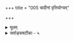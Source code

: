 +++
title = "005 चादीनां वृत्तियोग्यम्"

+++
<details><summary>मूलम्</summary>

चादीनां वृत्तियोग्यं यदुत पदविदोऽसत्त्वमद्रव्यमाहुर्नैतावत्तन्मृषात्वं गमयति न च तद्बाधकं किंचिदस्ति ।  
तात्पर्यं चान्यदत्र स्फुटविदितमतस्तत्र सत्त्वेतरत्वादन्यः कश्चिन्नञर्थः परमिह निपुणैर्द्योतकत्वादि चिन्त्यम् ॥ ५ ॥
</details>

<details><summary>सर्वाङ्कषटीका - ५</summary>

अद्रव्याणां मिथ्यात्वं पाणिन्याचार्यसंमतमित्याशङ्कां समाधत्ते - चादीनामित्यादि । यदुत - यदपि च **चादीनाम्** = 'च' इत्यादीनामव्ययानाम् **वृत्तियोग्यम्** = वाच्यार्थम्, **वृत्तिः** = शक्तिः, **तद्योग्यः** = तद्बोध्यः अर्थः, अद्रव्यम् **असत्त्वम्=असद्रूपम्** = मिथ्यारूपम् पदविदः पाणिन्यादिवैय्याकरणाः आहुः इति, **एतावत्** = एतावन्मात्रम् **तत्मृषात्वम्** = चाद्यर्थानां मिथ्यात्वम् न **गमयति** = न बोधयति । **तद्बाधकम्** = तेषां सत्यत्वे बाधकं वा किञ्चित् न **चास्ति** = नैवास्ति । प्रत्युत - **अत्र** = एतद्विषये **अन्यत्** = अन्यरूपम् मृषात्वाभाव एव तात्पर्यं **च** =तेषां तात्पर्यमपि स्फुटविदितम् । अतः **तत्र** = पाणिनिसूत्रे **सत्त्वेतरत्वादिः** =असत्त्वादिः **अन्यः** =कश्चित् नञर्थः विवक्षितः । ननु भोः ! चाद्यव्ययानां द्योतकत्वमेव, न वाचकत्वमिति कथनात् तेषां अद्रव्याणां पदार्थत्वस्यैवाभावात् मिथ्यात्वं स्वतः सिद्धमिति चेत्, तत्राह - परम् - किन्तु **इह** =ः चाद्यर्थविषये **द्योतकत्वादि** = चादयः द्योतका वा, वाचका वा इत्यादिकं तु **निपुणैः** = शब्दप्रमाणनिपुणैः **चिन्त्यम्** = परीक्षणीयम् । चादयः वाचका वा द्योतका वा इत्यन्योऽयं विचारः, चाद्यर्थः मिथ्या, उत सत्यः ? इत्यन्यो विचारः । उभयोस्सांकर्यं तु नास्त्येव ॥ 

अत्रायं विचारसारः - 'चादयोऽसत्त्वे' (पा. सू. 1-4-57) इति भगवान् पाणिनिः । **असत्त्वे** = असदर्थे चादयः अव्ययास्सन्तीत्यर्थः । 'अद्रव्यवाचकाः' इति वक्तव्ये 'असत्त्वे' इति कथितम् । असत्त्वं सद्रूपा- भावः, अतश्च अद्रव्यं सर्वं **असद्रूपम्** = मिथ्या इत्यर्थः सिद्ध इति अद्रव्यवर्गः नास्त्येवेति पूर्वपक्ष्याशयः । सिद्धान्तस्तु 'द्रव्यासुव्यवसायेषु सत्त्वम्' इति कोशात् सत्त्वपदं द्रव्यवाचकम् । तद्भिन्नवाचकमित्यभिप्रायेण 

366. 

695 

[जैनबौद्धसंमतगुणपदार्थविमर्शः ] 

आहुर्द्रव्येषु धर्मान् कतिचन गुणपर्यायवैषम्यभिन्नान् 

पर्यायाणां गुणत्वे स्थितवति सहजागन्तुतामात्रमेतत् । मिथ्याभूतान् विकारान् अभिदधति परे सत्यरूपान् स्वभावान् 



तान् एकद्र्यादिरूपान्; अभिदधतु कथं निर्गुणानां क्षणानाम् ॥6॥ 

'अद्रव्यवाचिनः चादिशब्दाः' इत्यर्थे ' चादयोऽसत्त्वे' इति सूत्रं प्रणीतम् । 'लिङ्गसंख्याद्यन्वययोग्यं द्रव्यम्' इति परिभाषा । लिङ्गाद्यन्वयायोग्यमद्रव्यम् । चाद्यर्थभूतस्तु समुच्चयादिः न लिङ्गसंख्यान्वययोग्यः । चादीनामर्थ एतादृशः, न द्रव्यरूप इत्येतावन्मात्रमत्र पाणिनेस्तात्पर्यम्, न चाद्यर्थानां मिथ्यात्वे । पदानि चतुर्विधानि द्रव्यादिवाचकानि । अव्ययानि तु न तादृशार्थवाचकानीत्येतावन्मात्रेणासत्त्वपदं प्रयुक्तम्, न तु तेषां मिथ्यात्वतात्पर्येण । अव्ययं परित्यज्य समुच्चयपदप्रयोगे तु तदा तस्यैव लिङ्गाद्यन्वयः आरोपरूपो भवत्येव, 'कृदभिहितो भावः द्रव्यवत्प्रकाशते' इतिवत् । अतोऽत्र पदशास्त्रे एतादृशविचारस्य न प्रसक्तिः ॥ 

अन्विष्यन्ति कियच्छिद्रं बतैते ब्रह्मराक्षसाः । अन्विष्येयुर्यदि ब्रह्म तदा स्याज्जन्म सार्थकम् ॥ जगन्मिथ्यात्वविषये वक्तव्यं गदितं पुरा । पिष्टस्य पेषणं माऽस्तु वृथा शब्दविवर्धनम् ॥ परमात्मविभूतीनामपलापो हिताय न । एतावदेव स्मर्तव्यम् पुनरात्महिताय नः ॥ ५ ॥
</details>
